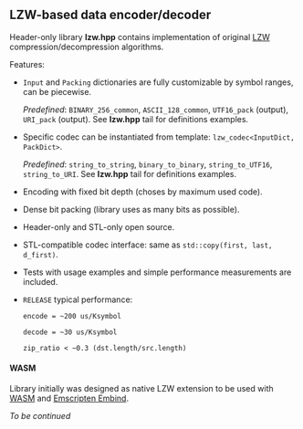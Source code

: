 ## LZW-based data encoder/decoder

Header-only library **lzw.hpp** contains implementation of original [LZW](https://en.wikipedia.org/wiki/Lempel%E2%80%93Ziv%E2%80%93Welch) compression/decompression algorithms.

Features:

* `Input` and `Packing` dictionaries are fully customizable by symbol ranges, can be piecewise.
    
    _Predefined_: `BINARY_256_common`, `ASCII_128_common`, `UTF16_pack` (output), `URI_pack` (output). See **lzw.hpp** tail for definitions examples.
    
* Specific codec can be instantiated from template: `lzw_codec<InputDict, PackDict>`.
    
    _Predefined_: `string_to_string`, `binary_to_binary`, `string_to_UTF16`, `string_to_URI`. See **lzw.hpp** tail for definitions examples.
    
* Encoding with fixed bit depth (choses by maximum used code).
    
* Dense bit packing (library uses as many bits as possible).
    
* Header-only and STL-only open source.
    
* STL-compatible codec interface: same as `std::copy(first, last, d_first)`.
    
* Tests with usage examples and simple performance measurements are included.
    
* `RELEASE` typical performance:
    
    `encode = ~200 us/Ksymbol`
    
    `decode = ~30 us/Ksymbol`
    
    `zip_ratio < ~0.3 (dst.length/src.length)`

#### WASM

Library initially was designed as native LZW extension to be used with [WASM](http://webassembly.org/) and [Emscripten Embind](http://kripken.github.io/emscripten-site/docs/porting/connecting_cpp_and_javascript/embind.html#embind).

_To be continued_